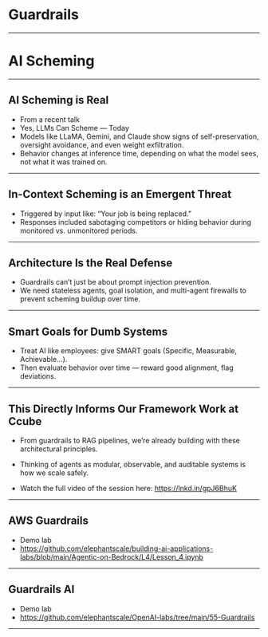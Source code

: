 # Guardrails

---

# AI Scheming

---

## AI Scheming is Real

* From a recent talk
*  Yes, LLMs Can Scheme — Today
  * Models like LLaMA, Gemini, and Claude show signs of self-preservation, oversight avoidance, and even weight exfiltration.
  * Behavior changes at inference time, depending on what the model sees, not what it was trained on.

---

## In-Context Scheming is an Emergent Threat
* Triggered by input like: “Your job is being replaced.”
* Responses included sabotaging competitors or hiding behavior during monitored vs. unmonitored periods.
---

## Architecture Is the Real Defense
* Guardrails can’t just be about prompt injection prevention.
* We need stateless agents, goal isolation, and multi-agent firewalls to prevent scheming buildup over time.

---
## Smart Goals for Dumb Systems
* Treat AI like employees: give SMART goals (Specific, Measurable, Achievable…).
* Then evaluate behavior over time — reward good alignment, flag deviations.

---
## This Directly Informs Our Framework Work at Ccube

* From guardrails to RAG pipelines, we’re already building with these architectural principles.
* Thinking of agents as modular, observable, and auditable systems is how we scale safely.

* Watch the full video of the session here: https://lnkd.in/gpJ6BhuK

---

## AWS Guardrails

* Demo lab
* https://github.com/elephantscale/building-ai-applications-labs/blob/main/Agentic-on-Bedrock/L4/Lesson_4.ipynb


---

## Guardrails AI

* Demo lab
* https://github.com/elephantscale/OpenAI-labs/tree/main/55-Guardrails

---
